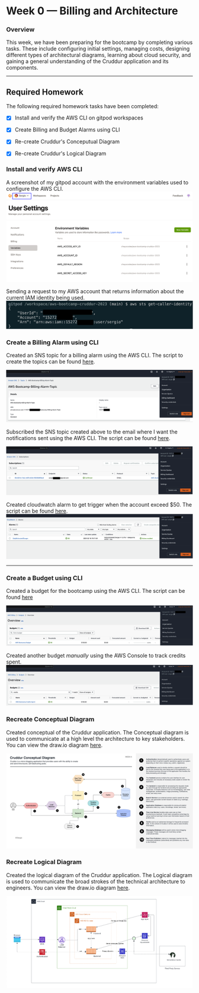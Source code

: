 # Week 0 — Billing and Architecture

### Overview
This week, we have been preparing for the bootcamp by completing various tasks. These include configuring initial settings, managing costs, designing different types of architectural diagrams, learning about cloud security, and gaining a general understanding of the Cruddur application and its components.

---

## Required Homework
The following required homework tasks have been completed:  
- [X] Install and verify the AWS CLI on gitpod workspaces
- [X] Create Billing and Budget Alarms using CLI 
- [X] Re-create Cruddur's Conceputual Diagram 
- [X] Re-create Cruddur's Logical Diagram 


### Install and verify AWS CLI 
A screenshot of my gitpod account with the environment variables used to configure the AWS CLI. 
![](./assets//week-0/gitpod-env-vars.png)

Sending a request to my AWS account that returns information about the current IAM identity being used. 
![AWS CLI Setup](./assets/week-0/aws-cli-gitpod-config.png)

### Create a Billing Alarm using CLI
Created an SNS topic for a billing alarm using the AWS CLI. The script to create the topics can be found [here](/aws/json/create-billing-alarm-topic.sh).

![Billing Alarm Topic](./assets/week-0/billing-alarm-topic.png)


Subscribed the SNS topic created above to the email where I want the notifications sent using the AWS CLI. The script can be found [here](/aws/json/create-sns-topic-subscription.sh).

![SNS Topic Subscription](./assets/week-0/sns-topic-subscription.png)

Created cloudwatch alarm to get trigger when the account exceed $50. The script can be found [here](/aws/json/create-put-metric-alarm.sh).
![Alarm Config](./assets/week-0/cloudwatch-alarm.png)

---
### Create a Budget using CLI 
Created a budget for the bootcamp using the AWS CLI. The script can be found [here](/aws/json/create-aws-budget.sh)

![AWS Bootcamp Budget](./assets/week-0/aws-bootcamp-budget.png)

Created another budget *manually* using the AWS Console to track credits spent. 
![Credits Spent Budget](./assets/week-0/manual-credits-tracking-budget.png)

### Recreate Conceptual Diagram
Created conceptual of the Cruddur application. The Conceptual diagram is used to communicate at a high level the architecture to key stakeholders.
You can view the draw.io diagram [here](https://drive.google.com/file/d/15cWSBZz4jM5zQJwyXq8xmXrAvgPgpqkQ/view?usp=sharing).


![Conceptual Diagram](./assets/week-0/cruddur-conceptual-diagram-week-0.png)



### Recreate Logical Diagram 
Created the logical diagram of the Cruddur application. The Logical diagram is used to communicate the broad strokes  of the technical architecture to engineers.
You can view the draw.io diagram [here](https://drive.google.com/file/d/1MhepxEIkr9vtsjyM5FIulpOMj5dMzHPX/view?usp=sharing).

![Logical Diagram](./assets/week-0/cruddur-logical-diagram.png)
